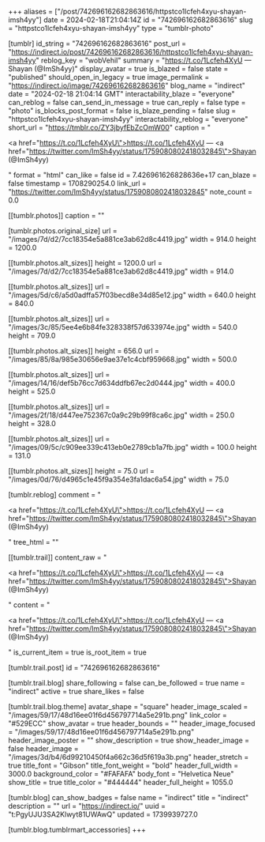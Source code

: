 +++
aliases = ["/post/742696162682863616/httpstco1lcfeh4xyu-shayan-imsh4yy"]
date = 2024-02-18T21:04:14Z
id = "742696162682863616"
slug = "httpstco1lcfeh4xyu-shayan-imsh4yy"
type = "tumblr-photo"

[tumblr]
id_string = "742696162682863616"
post_url = "https://indirect.io/post/742696162682863616/httpstco1lcfeh4xyu-shayan-imsh4yy"
reblog_key = "wobVehiI"
summary = "https://t.co/1Lcfeh4XyU — Shayan (@ImSh4yy)"
display_avatar = true
is_blazed = false
state = "published"
should_open_in_legacy = true
image_permalink = "https://indirect.io/image/742696162682863616"
blog_name = "indirect"
date = "2024-02-18 21:04:14 GMT"
interactability_blaze = "everyone"
can_reblog = false
can_send_in_message = true
can_reply = false
type = "photo"
is_blocks_post_format = false
is_blaze_pending = false
slug = "httpstco1lcfeh4xyu-shayan-imsh4yy"
interactability_reblog = "everyone"
short_url = "https://tmblr.co/ZY3jbyfEbZcOmW00"
caption = "<p><a href=\"https://t.co/1Lcfeh4XyU\">https://t.co/1Lcfeh4XyU</a> — <a href=\"https://twitter.com/ImSh4yy/status/1759080802418032845\">Shayan (@ImSh4yy)</a></p>"
format = "html"
can_like = false
id = 7.426961626828636e+17
can_blaze = false
timestamp = 1708290254.0
link_url = "https://twitter.com/ImSh4yy/status/1759080802418032845"
note_count = 0.0

[[tumblr.photos]]
caption = ""

[tumblr.photos.original_size]
url = "/images/7d/d2/7cc18354e5a881ce3ab62d8c4419.jpg"
width = 914.0
height = 1200.0

[[tumblr.photos.alt_sizes]]
height = 1200.0
url = "/images/7d/d2/7cc18354e5a881ce3ab62d8c4419.jpg"
width = 914.0

[[tumblr.photos.alt_sizes]]
url = "/images/5d/c6/a5d0adffa57f03becd8e34d85e12.jpg"
width = 640.0
height = 840.0

[[tumblr.photos.alt_sizes]]
url = "/images/3c/85/5ee4e6b84fe328338f57d633974e.jpg"
width = 540.0
height = 709.0

[[tumblr.photos.alt_sizes]]
height = 656.0
url = "/images/85/8a/985e30656e9ae37e1c4cbf959668.jpg"
width = 500.0

[[tumblr.photos.alt_sizes]]
url = "/images/14/16/def5b76cc7d634ddfb67ec2d0444.jpg"
width = 400.0
height = 525.0

[[tumblr.photos.alt_sizes]]
url = "/images/2f/18/d447ee752367c0a9c29b99f8ca6c.jpg"
width = 250.0
height = 328.0

[[tumblr.photos.alt_sizes]]
url = "/images/09/5c/c909ee339c413eb0e2789cb1a7fb.jpg"
width = 100.0
height = 131.0

[[tumblr.photos.alt_sizes]]
height = 75.0
url = "/images/0d/76/d4965c1e45f9a354e3fa1dac6a54.jpg"
width = 75.0

[tumblr.reblog]
comment = "<p><a href=\"https://t.co/1Lcfeh4XyU\">https://t.co/1Lcfeh4XyU</a> — <a href=\"https://twitter.com/ImSh4yy/status/1759080802418032845\">Shayan (@ImSh4yy)</a></p>"
tree_html = ""

[[tumblr.trail]]
content_raw = "<p><a href=\"https://t.co/1Lcfeh4XyU\">https://t.co/1Lcfeh4XyU</a> — <a href=\"https://twitter.com/ImSh4yy/status/1759080802418032845\">Shayan (@ImSh4yy)</a></p>"
content = "<p><a href=\"https://t.co/1Lcfeh4XyU\">https://t.co/1Lcfeh4XyU</a> &mdash; <a href=\"https://twitter.com/ImSh4yy/status/1759080802418032845\">Shayan (@ImSh4yy)</a></p>"
is_current_item = true
is_root_item = true

[tumblr.trail.post]
id = "742696162682863616"

[tumblr.trail.blog]
share_following = false
can_be_followed = true
name = "indirect"
active = true
share_likes = false

[tumblr.trail.blog.theme]
avatar_shape = "square"
header_image_scaled = "/images/59/17/48d16ee01f6d456797714a5e291b.png"
link_color = "#529ECC"
show_avatar = true
header_bounds = ""
header_image_focused = "/images/59/17/48d16ee01f6d456797714a5e291b.png"
header_image_poster = ""
show_description = true
show_header_image = false
header_image = "/images/3d/b4/6d99210450f4a662c36d5f619a3b.png"
header_stretch = true
title_font = "Gibson"
title_font_weight = "bold"
header_full_width = 3000.0
background_color = "#FAFAFA"
body_font = "Helvetica Neue"
show_title = true
title_color = "#444444"
header_full_height = 1055.0

[tumblr.blog]
can_show_badges = false
name = "indirect"
title = "indirect"
description = ""
url = "https://indirect.io/"
uuid = "t:PgyUJU3SA2Klwyt81UWAwQ"
updated = 1739939727.0

[tumblr.blog.tumblrmart_accessories]
+++
